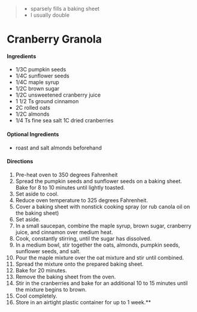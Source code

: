> - sparsely fills a baking sheet 
> - I usually double

# Cranberry Granola

#### **Ingredients**

* 1/3C pumpkin seeds&#x20;
* 1/4C sunflower seeds&#x20;
* 1/4C maple syrup&#x20;
* 1/2C brown sugar&#x20;
* 1/2C unsweetened cranberry juice&#x20;
* 1 1/2 Ts ground cinnamon&#x20;
* 2C rolled oats&#x20;
* 1/2C almonds&#x20;
* 1/4 Ts fine sea salt 1C dried cranberries

#### Optional Ingredients

* roast and salt almonds beforehand

#### **Directions**

1. Pre-heat oven to 350 degrees Fahrenheit
2. Spread the pumpkin seeds and sunflower seeds on a baking sheet. Bake for 8 to 10 minutes until lightly toasted.
3. Set aside to cool.
4. Reduce oven temperature to 325 degrees Fahrenheit.
5. Cover a baking sheet with nonstick cooking spray (or rub canola oil on the baking sheet)
6. Set aside.
7. In a small saucepan, combine the maple syrup, brown sugar, cranberry juice, and cinnamon over medium heat.
8. Cook, constantly stirring, until the sugar has dissolved.
9. In a medium bowl, stir together the oats, almonds, pumpkin seeds, sunflower seeds, and salt.
10. Pour the maple mixture over the oat mixture and stir until combined.
11. Spread the mixture onto the prepared baking sheet.
12. Bake for 20 minutes.
13. Remove the baking sheet from the oven.
14. Stir in the cranberries and bake for an additional 10 to 15 minutes until the mixture begins to brown.
15. Cool completely.
16. Store in an airtight plastic container for up to 1 week.\*\*
